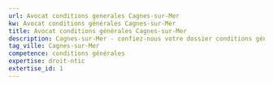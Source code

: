 ```yaml
---
url: Avocat conditions generales Cagnes-sur-Mer
kw: Avocat conditions générales Cagnes-sur-Mer
title: Avocat conditions générales Cagnes-sur-Mer
description: Cagnes-sur-Mer - confiez-nous votre dossier conditions générales
tag_ville: Cagnes-sur-Mer
competence: conditions générales
expertise: droit-ntic
extertise_id: 1
---
```

